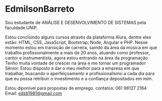 # EdmilsonBarreto

Sou estudante de ANÁLISE E DESENVOLVIMENTO DE SISTEMAS pela faculdade UNIP.

Estou concluindo alguns cursos através da plataforma Alura, dentre eles estão: HTML, CSS, JavaScript, Bootstrap, 
Node, Angular e PHP. 
Nesse momento estou em transição de carreira, saindo da área da música em que trabalho profissionalmente a mais de 20 anos, atuando como professor, cantor e instrumentista, agora estou entrando na área da programação.
Tenho muita vontade de crescer na área e me tornar um programador Sênior.
Estou disposto a dar o meu melhor para a empresa em que trabalhar, buscando o aperfeiçoamento e profissionalismo a cada dia para que eu possa retribuir o investimento e a confiança depositados em mim.

Estou diponível para propostas de emprego.
contatos: 061 98127 2164 Email:
edsb1981@gmail.com

